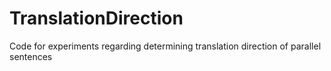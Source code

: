 # TranslationDirection
Code for experiments regarding determining translation direction of parallel sentences
